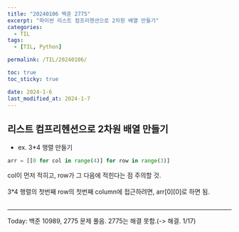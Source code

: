 ```yaml
---
title: "20240106 백준 2775"
excerpt: "파이썬 리스트 컴프리헨션으로 2차원 배열 만들기"
categories:
  - TIL
tags:
  - [TIL, Python]

permalink: /TIL/20240106/

toc: true
toc_sticky: true

date: 2024-1-6
last_modified_at: 2024-1-7
---
```


## 리스트 컴프리헨션으로 2차원 배열 만들기
- ex. 3*4 행렬 만들기
```python
arr = [[0 for col in range(4)] for row in range(3)]
```
col이 먼저 적히고, row가 그 다음에 적힌다는 점 주의할 것.<br><br>
3*4 행렬의 첫번째 row의 첫번째 column에 접근하려면, arr[0][0]로 하면 됨.
<br><br>
<hr>
Today: 백준 10989, 2775 문제 풀음. 2775는 해결 못함.(-> 해결. 1/17)
